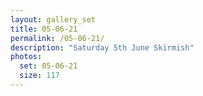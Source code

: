```yaml
---
layout: gallery_set
title: 05-06-21
permalink: /05-06-21/
description: "Saturday 5th June Skirmish"
photos:
  set: 05-06-21
  size: 117
---
```

